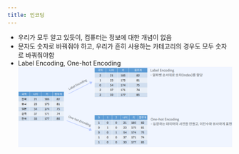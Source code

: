 ```yaml
---
title: 인코딩
---
```


- 우리가 모두 알고 있듯이, 컴퓨터는 정보에 대한 개념이 없음 
- 문자도 숫자로 바꿔줘야 하고, 우리가 흔히 사용하는 카테고리의 경우도 모두 숫자로 바꿔줘야함 
- Label Encoding, One-hot Encoding
    ![image](https://github.com/code7ssage/code7ssage.github.io/blob/master/assets/attached%20file/Pasted%20image%2020240103124734.png?raw=true)
    